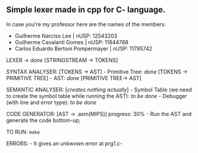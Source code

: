 ## Simple lexer made in cpp for C- language.

In case you're my professor here are the names of the members:

* Guilherme Narciso Lee | nUSP: 12543203
* Guilherme Cavalanti Gomes | nUSP: 11844788
* Carlos Eduardo Bertoni Pompermayer | nUSP: 11795742

LEXER -> *done* [STRINGSTREAM -> TOKENS]

SYNTAX ANALYSER: [TOKENS -> AST]
    - Primitive Tree: *done* [TOKENS -> PRIMITIVE TREE]
    - AST: *done* [PRIMITIVE TREE-> AST]

SEMANTIC ANALYSER: [<i>creates nothing actually</i>]
    - Symbol Table (we need to create the symbol table while running the AST): *to be done*
    - Debugger (with line and error type): *to be done*

CODE GENERATOR: [AST -> .asm(MIPS)] progress: 30%
    - Run the AST and generate the code bottom-up;

TO RUN: ```make```

ERRORS:
    - It gives an unkwown error at prg1.c-


